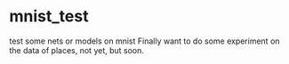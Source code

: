 # mnist_test
test some nets or models on mnist 
Finally want to do some experiment on the data of places, not yet, but soon.
